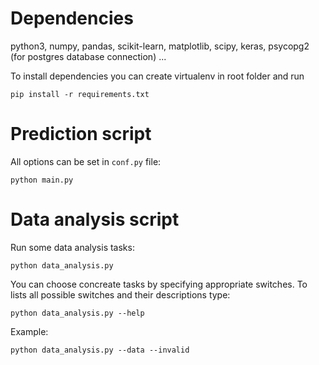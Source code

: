 # Dependencies
python3,
numpy,
pandas,
scikit-learn,
matplotlib,
scipy,
keras,
psycopg2 (for postgres database connection)
...

To install dependencies you can create virtualenv in root folder and run
```
pip install -r requirements.txt
```

# Prediction script
All options can be set in `conf.py` file:
```
python main.py
```

# Data analysis script
Run some data analysis tasks:
```
python data_analysis.py
```
You can choose concreate tasks by specifying appropriate switches.
To lists all possible switches and their descriptions type:
```
python data_analysis.py --help
```
Example:
```
python data_analysis.py --data --invalid
```
